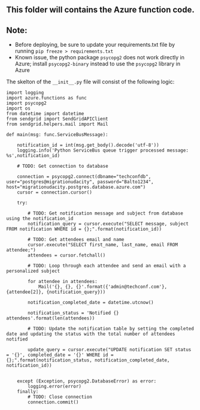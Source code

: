 ## This folder will contains the Azure function code.

## Note:

- Before deploying, be sure to update your requirements.txt file by running `pip freeze > requirements.txt`
- Known issue, the python package `psycopg2` does not work directly in Azure; install `psycopg2-binary` instead to use the `psycopg2` library in Azure

The skelton of the `__init__.py` file will consist of the following logic:

```
import logging
import azure.functions as func
import psycopg2
import os
from datetime import datetime
from sendgrid import SendGridAPIClient
from sendgrid.helpers.mail import Mail

def main(msg: func.ServiceBusMessage):

    notification_id = int(msg.get_body().decode('utf-8'))
    logging.info('Python ServiceBus queue trigger processed message: %s',notification_id)

    # TODO: Get connection to database

    connection = psycopg2.connect(dbname="techconfdb", user="postgres@migrationudacity", password="Balto1234", host="migrationudacity.postgres.database.azure.com")
    cursor = connection.cursor()

    try:

        # TODO: Get notification message and subject from database using the notification_id
        notification_query = cursor.execute("SELECT message, subject FROM notification WHERE id = {};".format(notification_id))

        # TODO: Get attendees email and name
        cursor.execute("SELECT first_name, last_name, email FROM attendee;")
        attendees = cursor.fetchall()

        # TODO: Loop through each attendee and send an email with a personalized subject

        for attendee in attendees:
            Mail('{}, {}, {}'.format({'admin@techconf.com'}, {attendee[2]}, {notification_query}))

        notification_completed_date = datetime.utcnow()

        notification_status = 'Notified {} attendees'.format(len(attendees))

        # TODO: Update the notification table by setting the completed date and updating the status with the total number of attendees notified
        
        update_query = cursor.execute("UPDATE notification SET status = '{}', completed_date = '{}' WHERE id = {};".format(notification_status, notification_completed_date, notification_id))        


    except (Exception, psycopg2.DatabaseError) as error:
        logging.error(error)
    finally:
        # TODO: Close connection
        connection.commit()
```
